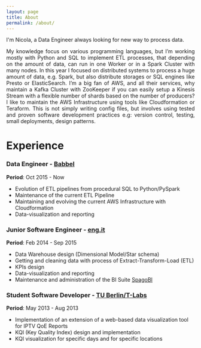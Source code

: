 ```yaml
---
layout: page
title: About
permalink: /about/
---
```

<div align="justify">
I'm Nicola, a Data Engineer always looking for new way to process data.

My knowledge focus on various programming languages, but I’m working mostly with Python and SQL to
implement ETL processes, that depending on the amount of data, can run in one Worker or in a Spark
Cluster with many nodes. In this year I focused on distributed systems to process a huge amount of data, e.g.
Spark, but also distribute storages or SQL engines like Presto or ElasticSearch. I’m a big fan of AWS, and all
their services, why maintain a Kafka Cluster with ZooKeeper if you can easily setup a Kinesis Stream with
a flexible number of shards based on the number of producers? I like to maintain the AWS Infrastructure
using tools like Cloudformation or Teraform. This is not simply writing config files, but involves using tested
and proven software development practices e.g: version control, testing, small deployments, design patterns.
</div>

# Experience

### Data Engineer - [Babbel](https://home.babbel.com/)

<b>Period</b>: Oct 2015 - Now

*   Evolution of ETL pipelines from procedural SQL to Python/PySpark
*   Maintenance of the current ETL Pipeline
*   Maintaining and evolving the current AWS Infrastructure with Cloudformation
*   Data-visualization and reporting

### Junior Software Engineer - [eng.it](http://eng.it)

<b>Period</b>: Feb 2014 - Sep 2015

*   Data Warehouse design (Dimensional Model/Star schema)
*   Getting and cleaning data with process of Extract-Transform-Load (ETL)
*   KPIs design
*   Data-visualization and reporting
*   Maintenance and administration of the BI Suite [SpagoBI](https://www.spagobi.org/)

### Student Software Developer - [TU Berlin/T-Labs](http://www.laboratories.telekom.com/)

<b>Period</b>: May 2013 - Aug 2013

*   Implementation of an extension of a web-based data visualization tool for IPTV QoE Reports
*   KQI (Key Quality Index) design and implementation
*   KQI visualization for specific days and for specific locations
